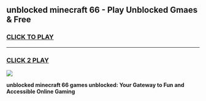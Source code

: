 
## unblocked minecraft 66 - Play Unblocked Gmaes & Free
<h3>
<a href="https://news.freeplayer.one?title=unblocked_minecraft_66&ref=16F">CLICK TO PLAY</a></h3>
<hr>

<h3>
<a href="https://news.freeplayer.one?title=unblocked_minecraft_66&ref=16F">CLICK 2 PLAY</a>
  
</h3>

<a href="https://news.freeplayer.one?title=unblocked_minecraft_66&ref=16F/"><img src="https://clearcache.store/games.png"></a>


**unblocked minecraft 66 games unblocked: Your Gateway to Fun and Accessible Online Gaming**
